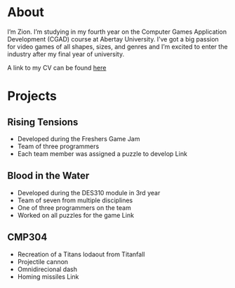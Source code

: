 # About
I’m Zion. I’m studying in my fourth year on the Computer Games Application Development (CGAD) course at Abertay University. I’ve got a big passion for video games of all shapes, sizes, and genres and I’m excited to enter the industry after my final year of university.  
  
A link to my CV can be found [here](https://liveabertayac-my.sharepoint.com/:w:/g/personal/2104054_uad_ac_uk/EepRNWqgIw1Lp2WA6_3Hq7sBJGpdXfLhUErnWRfti4bFRA)

# Projects

## Rising Tensions
- Developed during the Freshers Game Jam
- Team of three programmers
- Each team member was assigned a puzzle to develop
Link

## Blood in the Water
- Developed during the DES310 module in 3rd year
- Team of seven from multiple disciplines
- One of three programmers on the team
- Worked on all puzzles for the game
Link

## CMP304
- Recreation of a Titans lodaout from Titanfall
- Projectile cannon
- Omnidirecional dash
- Homing missiles
Link
